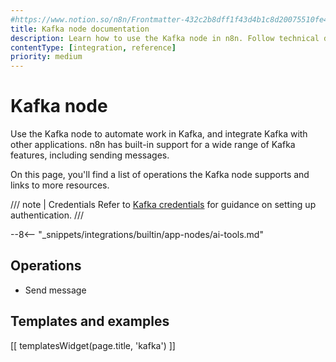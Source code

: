 ```yaml
---
#https://www.notion.so/n8n/Frontmatter-432c2b8dff1f43d4b1c8d20075510fe4
title: Kafka node documentation
description: Learn how to use the Kafka node in n8n. Follow technical documentation to integrate Kafka node into your workflows.
contentType: [integration, reference]
priority: medium
---
```


# Kafka node

Use the Kafka node to automate work in Kafka, and integrate Kafka with other applications. n8n has built-in support for a wide range of Kafka features, including sending messages. 

On this page, you'll find a list of operations the Kafka node supports and links to more resources.

/// note | Credentials
Refer to [Kafka credentials](/integrations/builtin/credentials/kafka.md) for guidance on setting up authentication. 
///

--8<-- "_snippets/integrations/builtin/app-nodes/ai-tools.md"

## Operations

- Send message

## Templates and examples

<!-- see https://www.notion.so/n8n/Pull-in-templates-for-the-integrations-pages-37c716837b804d30a33b47475f6e3780 -->
[[ templatesWidget(page.title, 'kafka') ]]

